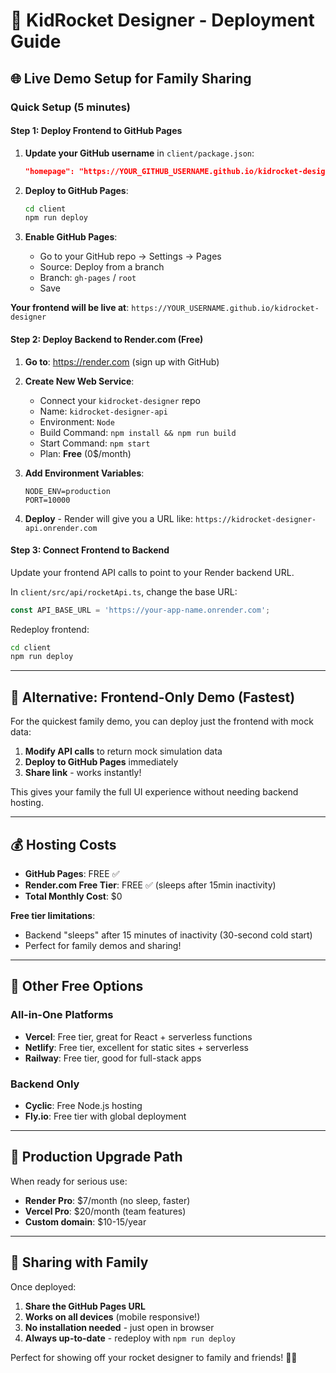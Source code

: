 # 🚀 KidRocket Designer - Deployment Guide

## 🌐 **Live Demo Setup for Family Sharing**

### **Quick Setup (5 minutes)**

#### **Step 1: Deploy Frontend to GitHub Pages**

1. **Update your GitHub username** in `client/package.json`:
   ```json
   "homepage": "https://YOUR_GITHUB_USERNAME.github.io/kidrocket-designer"
   ```

2. **Deploy to GitHub Pages**:
   ```bash
   cd client
   npm run deploy
   ```

3. **Enable GitHub Pages**:
   - Go to your GitHub repo → Settings → Pages
   - Source: Deploy from a branch
   - Branch: `gh-pages` / `root`
   - Save

**Your frontend will be live at**: `https://YOUR_USERNAME.github.io/kidrocket-designer`

#### **Step 2: Deploy Backend to Render.com (Free)**

1. **Go to**: https://render.com (sign up with GitHub)

2. **Create New Web Service**:
   - Connect your `kidrocket-designer` repo
   - Name: `kidrocket-designer-api`
   - Environment: `Node`
   - Build Command: `npm install && npm run build`
   - Start Command: `npm start`
   - Plan: **Free** (0$/month)

3. **Add Environment Variables**:
   ```
   NODE_ENV=production
   PORT=10000
   ```

4. **Deploy** - Render will give you a URL like:
   `https://kidrocket-designer-api.onrender.com`

#### **Step 3: Connect Frontend to Backend**

Update your frontend API calls to point to your Render backend URL.

In `client/src/api/rocketApi.ts`, change the base URL:
```typescript
const API_BASE_URL = 'https://your-app-name.onrender.com';
```

Redeploy frontend:
```bash
cd client
npm run deploy
```

---

## 🎯 **Alternative: Frontend-Only Demo (Fastest)**

For the quickest family demo, you can deploy just the frontend with mock data:

1. **Modify API calls** to return mock simulation data
2. **Deploy to GitHub Pages** immediately
3. **Share link** - works instantly!

This gives your family the full UI experience without needing backend hosting.

---

## 💰 **Hosting Costs**

- **GitHub Pages**: FREE ✅
- **Render.com Free Tier**: FREE ✅ (sleeps after 15min inactivity)
- **Total Monthly Cost**: $0

**Free tier limitations**:
- Backend "sleeps" after 15 minutes of inactivity (30-second cold start)
- Perfect for family demos and sharing!

---

## 🔧 **Other Free Options**

### **All-in-One Platforms**
- **Vercel**: Free tier, great for React + serverless functions
- **Netlify**: Free tier, excellent for static sites + serverless
- **Railway**: Free tier, good for full-stack apps

### **Backend Only**
- **Cyclic**: Free Node.js hosting
- **Fly.io**: Free tier with global deployment

---

## 🚀 **Production Upgrade Path**

When ready for serious use:
- **Render Pro**: $7/month (no sleep, faster)
- **Vercel Pro**: $20/month (team features)
- **Custom domain**: $10-15/year

---

## 📱 **Sharing with Family**

Once deployed:
1. **Share the GitHub Pages URL**
2. **Works on all devices** (mobile responsive!)
3. **No installation needed** - just open in browser
4. **Always up-to-date** - redeploy with `npm run deploy`

Perfect for showing off your rocket designer to family and friends! 🚀✨
